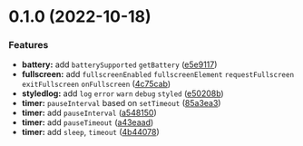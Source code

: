 # 0.1.0 (2022-10-18)


### Features

* **battery:** add `batterySupported` `getBattery` ([e5e9117](https://github.com/sun0day/modern-api/commit/e5e9117840f7f22b7a965605a8d5042a9b409ea8))
* **fullscreen:** add `fullscreenEnabled` `fullscreenElement` `requestFullscreen` `exitFullscreen` `onFullscreen` ([4c75cab](https://github.com/sun0day/modern-api/commit/4c75cabf26972ba1b96110f0fc5cb71b793cde90))
* **styledlog:** add `log` `error` `warn` `debug` `styled` ([e50208b](https://github.com/sun0day/modern-api/commit/e50208bd317001c01106657b6519f927ab64836f))
* **timer:** `pauseInterval` based on `setTimeout` ([85a3ea3](https://github.com/sun0day/modern-api/commit/85a3ea36d667db3b5934f265d7be50a3f2058fe9))
* **timer:** add `pauseInterval` ([a548150](https://github.com/sun0day/modern-api/commit/a548150f7ee43036b2bfd5e16cc13ccff2f3bfec))
* **timer:** add `pauseTimeout` ([a43eaad](https://github.com/sun0day/modern-api/commit/a43eaad4d58b50fbec57b3e73547a8403db25edd))
* **timer:** add `sleep`, `timeout` ([4b44078](https://github.com/sun0day/modern-api/commit/4b44078ebe658aec2d5b83e53f1b3f31c97ba8cf))



